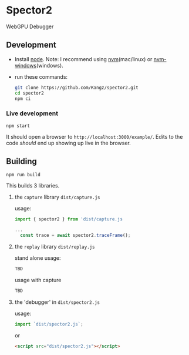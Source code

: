 # Spector2

WebGPU Debugger

## Development

* Install [node](https://nodejs.org). Note: I recommend using [nvm](https://github.com/nvm-sh/nvm)(mac/linux) or [nvm-windows](https://github.com/coreybutler/nvm-windows)(windows).
* run these commands:

  ```bash
  git clone https://github.com/Kangz/spector2.git
  cd spector2
  npm ci
  ```

### Live development

```
npm start
```

It should open a browser to `http://localhost:3000/example/`. Edits to the code *should* end up showing up live in the browser.

## Building

```
npm run build
```

This builds 3 libraries.

1. the `capture` library `dist/capture.js`

   usage:
   
   ```js
   import { spector2 } from 'dist/capture.js
   
   ...
     const trace = await spector2.traceFrame();
   ```

2. the `replay` library `dist/replay.js`

   stand alone usage:
   
   ```js
   TBD
   ```

   usage with capture
   
   ```js
   TBD
   ```
   
3. the 'debugger' in `dist/spector2.js`

   usage:
   
   ```js
   import `dist/spector2.js`;
   ```
   
   or
   
   ```html
   <script src="dist/spector2.js"></script>
   ```

